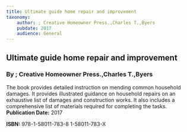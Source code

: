 ```yaml
---
title: Ultimate guide home repair and improvement
taxonomy:
	author: ; Creative Homeowner Press.,Charles T.,Byers
	pubdate: 2017
	audience: General
---
```

## Ultimate guide home repair and improvement
### By ; Creative Homeowner Press.,Charles T.,Byers

The book provides detailed instruction on mending common household damages. It provides illustrated guidance on household repairs on an exhaustive list of damages and construction works. It also includes a comprehensive list of materials required for completing the tasks. 
**Publication Date:** 2017

**ISBN:** 978-1-58011-783-8 1-58011-783-X